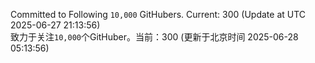 Committed to Following `10,000` GitHubers. Current: <!-- FOLLOWING_COUNT -->300<!-- FOLLOWING_COUNT --> (Update at UTC <!-- LAST_UPDATED -->2025-06-27 21:13:56<!-- LAST_UPDATED -->)<br>
致力于关注`10,000`个GitHuber。当前：<!-- FOLLOWING_COUNT -->300<!-- FOLLOWING_COUNT --> (更新于北京时间 <!-- LAST_UPDATED_CST -->2025-06-28 05:13:56<!-- LAST_UPDATED_CST -->)
